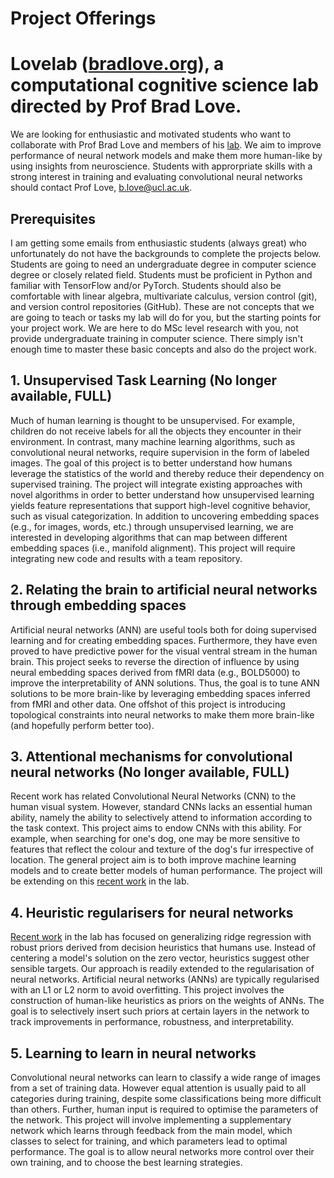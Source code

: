 # Project Offerings

# Lovelab ([bradlove.org](http://bradlove.org)), a computational cognitive science lab directed by Prof Brad Love.


We are looking for enthusiastic and motivated students who want to collaborate with Prof Brad Love and members of his [lab](http://bradlove.org). We aim to improve performance of neural network models and make them more human-like by using insights from neuroscience. Students with approrpriate skills with a strong interest in training and evaluating convolutional neural networks should contact Prof Love, b.love@ucl.ac.uk.

## Prerequisites

I am getting some emails from enthusiastic students (always great) who unfortunately do not have the backgrounds to complete the projects below. Students are going to need an undergraduate degree in computer science degree or closely related field. Students must be proficient in Python and familiar with TensorFlow and/or PyTorch. Students should also be comfortable with linear algebra, multivariate calculus, version control (git), and version control repositories (GitHub). These are not concepts that we are going to teach or tasks my lab will do for you, but the starting points for your project work. We are here to do MSc level research with you, not provide undergraduate training in computer science. There simply isn't enough time to master these basic concepts and also do the project work.

## 1. Unsupervised Task Learning (No longer available, FULL)
Much of human learning is thought to be unsupervised. For example, children do not receive labels for all the objects they encounter in their environment. In contrast, many machine learning algorithms, such as convolutional neural networks, require supervision in the form of labeled images. The goal of this project is to better understand how humans leverage the statistics of the world and thereby reduce their dependency on supervised training. The project will integrate existing approaches with novel algorithms in order to better understand how unsupervised learning yields feature representations that support high-level cognitive behavior, such as visual categorization. In addition to uncovering embedding spaces (e.g., for images, words, etc.) through unsupervised learning, we are interested in developing algorithms that can map between different embedding spaces (i.e., manifold alignment). This project will require integrating new code and results with a team repository.

## 2. Relating the brain to artificial neural networks through embedding spaces
Artificial neural networks (ANN) are useful tools both for doing supervised learning and for creating embedding spaces. Furthermore, they have even proved to have predictive power for the visual ventral stream in the human brain. This project seeks to reverse the direction of influence by using neural embedding spaces derived from fMRI data (e.g., BOLD5000) to improve the interpretability of ANN solutions. Thus, the goal is to tune ANN solutions to be more brain-like by leveraging embedding spaces inferred from fMRI and other data. One offshot of this project is introducing topological constraints into neural networks to make them more brain-like (and hopefully perform better too).

## 3. Attentional mechanisms for convolutional neural networks (No longer available, FULL)
Recent work has related Convolutional Neural Networks (CNN) to the human visual system. However, standard CNNs lacks an essential human ability, namely the ability to selectively attend to information according to the task context. This project aims to endow CNNs with this ability. For example, when searching for one's dog, one may be more sensitive to features that reflect the colour and texture of the dog's fur irrespective of location. The general project aim is to both improve machine learning models and to create better models of human performance. The project will be extending on this [recent work](https://arxiv.org/abs/2002.02342) in the lab.

## 4. Heuristic regularisers for neural networks
[Recent work](https://arxiv.org/abs/2010.02610) in the lab has focused on generalizing ridge regression with robust priors derived from decision heuristics that humans use. Instead of centering a model's solution on the zero vector, heuristics suggest other sensible targets. Our approach is readily extended to the regularisation of neural networks. Artificial neural networks (ANNs) are typically regularised with an L1 or L2 norm to avoid overfitting. This project involves the construction of human-like heuristics as priors on the weights of ANNs. The goal is to selectively insert such priors at certain layers in the network to track improvements in performance, robustness, and interpretability.

## 5. Learning to learn in neural networks
Convolutional neural networks can learn to classify a wide range of images from a set of training data. However equal attention is usually paid to all categories during training, despite some classifications being more difficult than others. Further, human input is required to optimise the parameters of the network. This project will involve implementing a supplementary network which learns through feedback from the main model, which classes to select for training, and which parameters lead to optimal performance. The goal is to allow neural networks more control over their own training, and to choose the best learning strategies.

